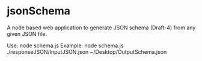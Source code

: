 # jsonSchema
A node based web application to generate JSON schema (Draft-4) from any given JSON file.


Use:
node schema.js <inputJSONLocation> <OutputSchemaLocation> 
Example: node schema.js ./responseJSON/InputJSON.json ~/Desktop/OutputSchema.json
